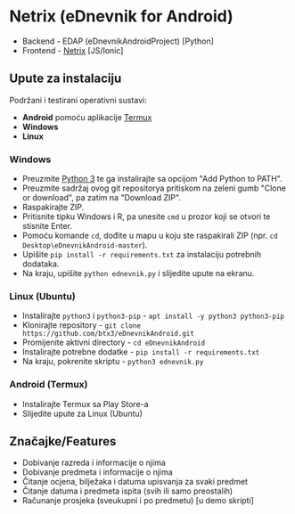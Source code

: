 # Netrix (eDnevnik for Android)
* Backend - EDAP (eDnevnikAndroidProject) [Python]
* Frontend - [Netrix](https://github.com/btx3/eDnevnik/README_Netrix.md) [JS/Ionic]

## Upute za instalaciju
Podržani i testirani operativni sustavi:
* **Android** pomoću aplikacije [Termux](https://termux.com/)
* **Windows**
* **Linux** 

### Windows
* Preuzmite [Python 3](https://www.python.org/) te ga instalirajte sa opcijom "Add Python to PATH".
* Preuzmite sadržaj ovog git repositorya pritiskom na zeleni gumb "Clone or download", pa zatim na "Download ZIP".
* Raspakirajte ZIP.
* Pritisnite tipku Windows i R, pa unesite `cmd` u prozor koji se otvori te stisnite Enter.
* Pomoću komande `cd`, dođite u mapu u koju ste raspakirali ZIP (npr. `cd Desktop\eDnevnikAndroid-master`).
* Upišite `pip install -r requirements.txt` za instalaciju potrebnih dodataka.
* Na kraju, upišite `python ednevnik.py` i slijedite upute na ekranu.

### Linux (Ubuntu)
* Instalirajte `python3` i `python3-pip` - `apt install -y python3 python3-pip`
* Klonirajte repository - `git clone https://github.com/btx3/eDnevnikAndroid.git`
* Promijenite aktivni directory - `cd eDnevnikAndroid`
* Instalirajte potrebne dodatke - `pip install -r requirements.txt`
* Na kraju, pokrenite skriptu - `python3 ednevnik.py`

### Android (Termux)
* Instalirajte Termux sa Play Store-a
* Slijedite upute za Linux (Ubuntu)

## Značajke/Features

* Dobivanje razreda i informacije o njima
* Dobivanje predmeta i informacije o njima
* Čitanje ocjena, bilježaka i datuma upisvanja za svaki predmet
* Čitanje datuma i predmeta ispita (svih ili samo preostalih)
* Računanje prosjeka (sveukupni i po predmetu) [u demo skripti]
